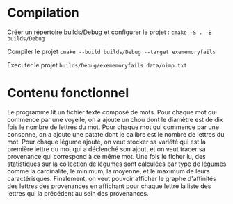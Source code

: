 # Compilation

Créer un répertoire builds/Debug et configurer le projet :
`cmake -S . -B builds/Debug`

Compiler le projet
`cmake --build builds/Debug --target exememoryfails`

Executer le projet
`builds/Debug/exememoryfails data/nimp.txt`

# Contenu fonctionnel

Le programme lit un fichier texte composé de mots. Pour chaque mot qui commence par une voyelle, on a ajoute un chou dont le diamètre est de dix fois le nombre de lettres du mot. Pour chaque mot qui commence par une consonne, on a ajoute une patate dont le calibre est le nombre de lettres du mot. Pour chaque légume ajouté, on veut stocker sa variété qui est la première lettre du mot qui a déclenché son ajout, et on veut tracer sa provenance qui correspond à ce même mot. Une fois le ficher lu, des statistiques sur la collection de légumes sont calculées par type de légumes comme la cardinalité, le minimum, la moyenne, et le maximum de leurs caractérisques. Finalement, on veut pouvoir afficher le graphe d'affinités des lettres des provenances en affichant pour chaque lettre la liste des lettres qui la précédent au sein des provenances.